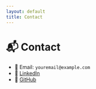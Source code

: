 ```yaml
---
layout: default
title: Contact
---
```


# 📬 Contact

- 📧 Email: `youremail@example.com`  
- 💼 [LinkedIn](https://linkedin.com/in/oliverekeberg)  
- 🧠 [GitHub](https://github.com/oliverekeberg)
